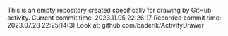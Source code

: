 This is an empty repository created specifically for drawing by GitHub activity.
Current commit time: 2023.11.05 22:26:17
Recorded commit time: 2023.07.28 22:25:14(3)
Look at: github.com/baderik/ActivityDrawer
